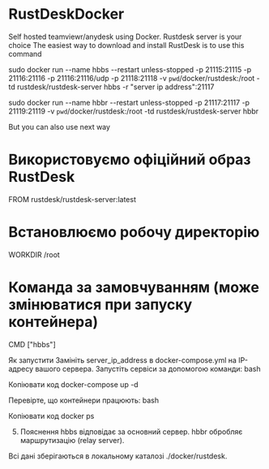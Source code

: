 # RustDeskDocker
Self hosted teamviewr/anydesk using Docker. Rustdesk server is  your choice
The easiest way to  download and install RustDesk is to use this command

sudo docker run --name hbbs --restart unless-stopped -p 21115:21115 -p 21116:21116 -p 21116:21116/udp -p 21118:21118 -v `pwd`/docker/rustdesk:/root -td rustdesk/rustdesk-server hbbs -r "server ip address":21117

sudo docker run --name hbbr --restart unless-stopped -p 21117:21117 -p 21119:21119 -v `pwd`/docker/rustdesk:/root -td rustdesk/rustdesk-server hbbr

But you can also use next way

# Використовуємо офіційний образ RustDesk
FROM rustdesk/rustdesk-server:latest

# Встановлюємо робочу директорію
WORKDIR /root

# Команда за замовчуванням (може змінюватися при запуску контейнера)
CMD ["hbbs"]

Як запустити
Замініть server_ip_address в docker-compose.yml на IP-адресу вашого сервера.
Запустіть сервіси за допомогою команди:
bash

Копіювати код
docker-compose up -d

Перевірте, що контейнери працюють:
bash

Копіювати код
docker ps

5. Пояснення
hbbs відповідає за основний сервер.
hbbr обробляє маршрутизацію (relay server).

Всі дані зберігаються в локальному каталозі ./docker/rustdesk.
